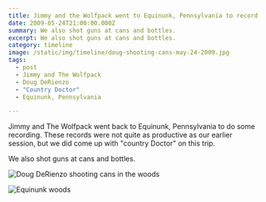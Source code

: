 ```yaml
---
title: Jimmy and the Wolfpack went to Equinunk, Pennsylvania to record again.
date: 2009-05-24T21:00:00.000Z
summary: We also shot guns at cans and bottles. 
excerpt: We also shot guns at cans and bottles.
category: timeline
image: /static/img/timeline/doug-shooting-cans-may-24-2009.jpg
tags:
  - post 
  - Jimmy and The Wolfpack
  - Doug DeRienzo
  - "Country Doctor"
  - Equinunk, Pennsylvania

---
```


Jimmy and The Wolfpack went back to Equinunk, Pennsylvania to do some recording. These records were not quite as productive as our earlier session, but we did come up with "country Doctor" on this trip.

We also shot guns at cans and bottles.

![Doug DeRienzo shooting cans in the woods](/static/img/timeline/doug-shooting-cans-may-24-2009.jpg)

![Equinunk woods](/static/img/timeline/nice-woods-may-24-2009.jpg)